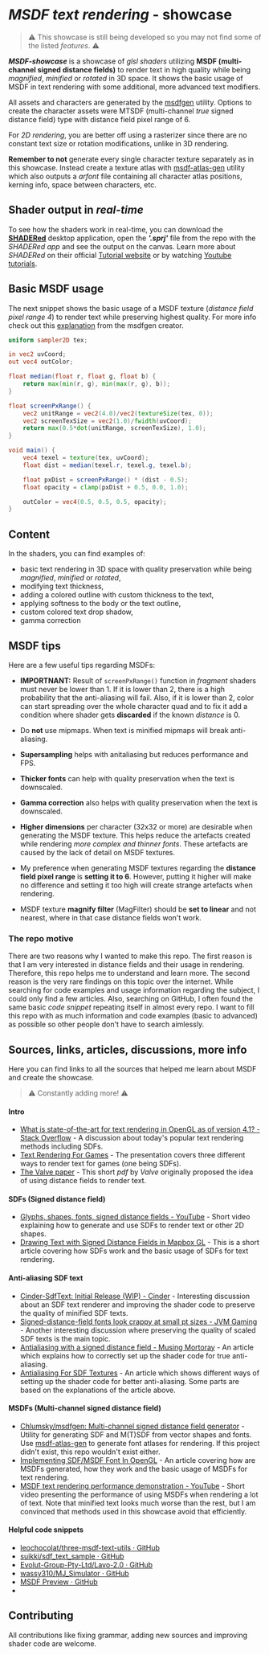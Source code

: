 # *MSDF text rendering* - showcase

> ⚠️ This showcase is still being developed so you may not find some of the listed *features*. ⚠️

***MSDF-showcase*** is a showcase of *glsl shaders* utilizing **MSDF (multi-channel signed distance fields)** to render text in high quality while being *magnified*, *minified* or *rotated* in 3D space. It shows the basic usage of MSDF in text rendering with some additional, more advanced text modifiers.

All assets and characters are generated by the [msdfgen](https://github.com/Chlumsky/msdfgen) utility. Options to create the character assets were MTSDF (multi-channel *true* signed distance field) type with distance field pixel range of 6.

For *2D rendering*, you are better off using a rasterizer since there are no constant text size or rotation modifications, unlike in 3D rendering.

**Remember to not** generate every single character texture separately as in this showcase. Instead create a texture atlas with [msdf-atlas-gen](https://github.com/Chlumsky/msdf-atlas-gen) utility which also outputs a *arfont* file containing all character atlas positions, kerning info, space between characters, etc.

## Shader output in *real-time*

To see how the shaders work in real-time, you can download the [**SHADERed**](https://github.com/dfranx/SHADERed/releases) desktop application, open the ***'.sprj'*** file from the repo with the *SHADERed app* and see the output on the canvas. Learn more about *SHADERed* on their official [Tutorial website](https://shadered.org/docs/tutorials.html) or by watching [Youtube tutorials](https://www.youtube.com/playlist?list=PLK0EO-cKorzRAEfwHoJFiIldiyiyDR3-2).

## Basic MSDF usage

The next snippet shows the basic usage of a MSDF texture (*distance field pixel range 4*) to render text while preserving highest quality. For more info check out this [explanation](https://github.com/Chlumsky/msdfgen#using-a-multi-channel-distance-field) from the msdfgen creator.

```glsl
uniform sampler2D tex;

in vec2 uvCoord;
out vec4 outColor;

float median(float r, float g, float b) {
    return max(min(r, g), min(max(r, g), b));
}

float screenPxRange() {
    vec2 unitRange = vec2(4.0)/vec2(textureSize(tex, 0));
    vec2 screenTexSize = vec2(1.0)/fwidth(uvCoord);
    return max(0.5*dot(unitRange, screenTexSize), 1.0);
}

void main() {
    vec4 texel = texture(tex, uvCoord);
    float dist = median(texel.r, texel.g, texel.b);

    float pxDist = screenPxRange() * (dist - 0.5);
    float opacity = clamp(pxDist + 0.5, 0.0, 1.0);

    outColor = vec4(0.5, 0.5, 0.5, opacity);
}
```

## Content

In the shaders, you can find examples of:

- basic text rendering in 3D space with quality preservation while being *magnified*, *minified* or *rotated*,
- modifying text thickness,
- adding a colored outline with custom thickness to the text,
- applying softness to the body or the text outline,
- custom colored text drop shadow, 
- gamma correction

## MSDF tips

Here are a few useful tips regarding MSDFs:

- **IMPORTNANT:** Result of `screenPxRange()` function in *fragment* shaders must never be lower than 1. If it is lower than 2, there is a high probability that the anti-aliasing will fail. Also, if it is lower than 2, color can start spreading over the whole character quad and to fix it add a condition where shader gets **discarded** if the known *distance* is 0.

- Do **not** use mipmaps. When text is minified mipmaps will break anti-aliasing.

- **Supersampling** helps with anitaliasing but reduces performance and FPS.

- **Thicker fonts** can help with quality preservation when the text is downscaled.

- **Gamma correction** also helps with quality preservation when the text is downscaled. 

- **Higher dimensions** per character (32x32 or more) are desirable when generating the MSDF texture. This helps reduce the artefacts created while rendering *more complex and thinner fonts*. These artefacts are caused by the lack of detail on MSDF textures.

- My preference when generating MSDF textures regarding the **distance field pixel range** is **setting it to 6**. However, putting it higher will make no difference and setting it too high will create strange artefacts when rendering.

- MSDF texture **magnify filter** (MagFilter) should be **set to linear** and not nearest, where in that case distance fields won't work.

### The repo motive

There are two reasons why I wanted to make this repo. The first reason is that I am very interested in distance fields and their usage in rendering. Therefore, this repo helps me to understand and learn more. The second reason is the very rare findings on this topic over the internet. While searching for code examples and usage information regarding the subject, I could only find a few articles. Also, searching on GitHub, I often found the same basic *code snippet* repeating itself in almost every repo. I want to fill this repo with as much information and code examples (basic to advanced) as possible so other people don't have to search aimlessly.

## Sources, links, articles, discussions, more info

Here you can find links to all the sources that helped me learn about MSDF and create the showcase.

> ⚠️ Constantly adding more! ⚠️

#### Intro

- [What is state-of-the-art for text rendering in OpenGL as of version 4.1? - Stack Overflow](https://stackoverflow.com/questions/5262951/what-is-state-of-the-art-for-text-rendering-in-opengl-as-of-version-4-1) - A discussion about today's popular text rendering methods including SDFs.
- [Text Rendering For Games](https://docs.google.com/presentation/d/1NCYNyR726F6j7vxwxFw0w0t8c6DUbiEMaxwMBbdP__0/edit#slide=id.g43674374e_046) - The presentation covers three different ways to render text for games (one being SDFs).
- [The Valve paper](https://steamcdn-a.akamaihd.net/apps/valve/2007/SIGGRAPH2007_AlphaTestedMagnification.pdf) - This short *pdf*  by *Valve* originally proposed the idea of using distance fields to render text.

#### SDFs (Signed distance field)

- [Glyphs, shapes, fonts, signed distance fields - YouTube](https://www.youtube.com/watch?v=1b5hIMqz_wM) - Short video explaining how to generate and use SDFs to render text or other 2D shapes.
- [Drawing Text with Signed Distance Fields in Mapbox GL](https://blog.mapbox.com/drawing-text-with-signed-distance-fields-in-mapbox-gl-b0933af6f817) - This is a short article covering how SDFs work and the basic usage of SDFs for text rendering.

#### Anti-aliasing SDF text

- [Cinder-SdfText: Initial Release (WIP) - Cinder](https://discourse.libcinder.org/t/cinder-sdftext-initial-release-wip) - Interesting discussion about an SDF text renderer and improving the shader code to preserve the quality of minified SDF texts.
- [Signed-distance-field fonts look crappy at small pt sizes - JVM Gaming](https://jvm-gaming.org/t/solved-signed-distance-field-fonts-look-crappy-at-small-pt-sizes/49617) - Another interesting discussion where preserving the quality of scaled SDF texts is the main topic.
- [Antialiasing with a signed distance field - Musing Mortoray](https://mortoray.com/antialiasing-with-a-signed-distance-field/) - An article which explains how to correctly set up the shader code for true anti-aliasing.
- [Antialiasing For SDF Textures](https://drewcassidy.me/2020/06/26/sdf-antialiasing/) - An article which shows different ways of setting up the shader code for better anti-aliasing. Some parts are based on the explanations of the article above.

#### MSDFs (Multi-channel signed distance field)

- [Chlumsky/msdfgen: Multi-channel signed distance field generator](https://github.com/Chlumsky/msdfgen) - Utility for generating SDF and M(T)SDF from vector shapes and fonts. Use [msdf-atlas-gen](https://github.com/Chlumsky/msdf-atlas-gen) to generate font atlases for rendering. If this project didn't exist, this repo wouldn't exist either.
- [Implementing SDF/MSDF Font In OpenGL](https://medium.com/@calebfaith/implementing-msdf-font-in-opengl-ea09a9ab7e00) - An article covering how are MSDFs generated, how they work and the basic usage of MSDFs for text rendering.
- [MSDF text rendering performance demonstration - YouTube](https://www.youtube.com/watch?v=r-2z-ccuZKE) - Short video presenting the performance of using MSDFs when rendering a lot of text. Note that minified text looks much worse than the rest, but I am convinced that methods used in this showcase avoid that efficiently.

#### Helpful code snippets

- [leochocolat/three-msdf-text-utils · GitHub](https://github.com/leochocolat/three-msdf-text-utils/tree/main/src/MSDFTextMaterial/shaderChunks)
- [suikki/sdf_text_sample · GitHub](https://github.com/suikki/sdf_text_sample/tree/master/assets/shaders)
- [Evolut-Group-Pty-Ltd/Lavo-2.0 · GitHub](https://github.com/Evolut-Group-Pty-Ltd/Lavo-2.0/blob/main/src/scene/components/Text/frag.glsl)
- [wassy310/MJ_Simulator · GitHub](https://github.com/wassy310/MJ_Simulator/blob/master/MJ_simulator/App/engine/shader/glsl/msdffont_outlineshadow.frag)
- [MSDF Preview · GitHub](https://gist.github.com/Chlumsky/263c960ae0a7df59afc2da4051eb0553)
- 

## Contributing

All contributions like fixing grammar, adding new sources and improving shader code are welcome.
